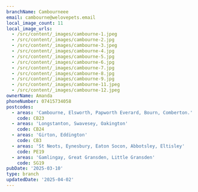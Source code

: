 ```yaml
---
branchName: Cambourneee
email: cambourne@welovepets.email
local_image_count: 11
local_image_urls:
  - /src/content/_images/cambourne-1.jpeg
  - /src/content/_images/cambourne-2.jpg
  - /src/content/_images/cambourne-3.jpeg
  - /src/content/_images/cambourne-4.jpg
  - /src/content/_images/cambourne-5.jpg
  - /src/content/_images/cambourne-6.jpg
  - /src/content/_images/cambourne-7.jpg
  - /src/content/_images/cambourne-8.jpg
  - /src/content/_images/cambourne-9.jpg
  - /src/content/_images/cambourne-11.jpeg
  - /src/content/_images/cambourne-12.jpeg
ownerName: Amanda
phoneNumber: 07415734058
postcodes:
  - areas: 'Cambourne, Elsworth, Papworth Everard, Bourn, Comberton.'
    code: CB23
  - areas: 'Longstanton, Swavesey, Oakington'
    code: CB24
  - areas: 'Girton, Eddington'
    code: CB3
  - areas: 'St Neots, Eynesbury, Eaton Socon, Abbotsley, Eltisley'
    code: PE19
  - areas: 'Gamlingay, Great Gransden, Little Gransden'
    code: SG19
pubDate: '2025-03-10'
type: branch
updatedDate: '2025-04-02'
---
```




